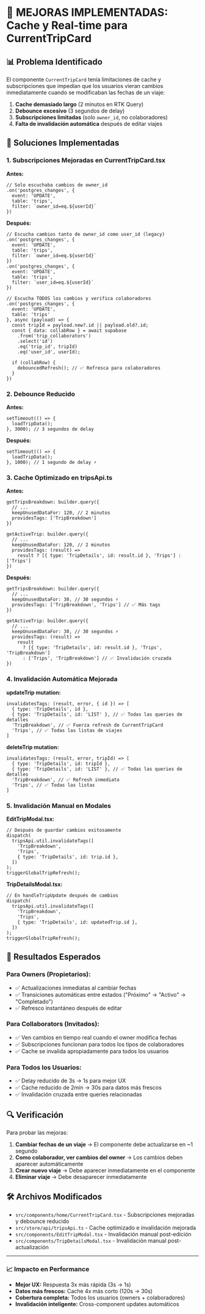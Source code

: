 # 🚀 MEJORAS IMPLEMENTADAS: Cache y Real-time para CurrentTripCard

## 📊 **Problema Identificado**

El componente `CurrentTripCard` tenía limitaciones de cache y subscripciones que impedían que los usuarios vieran cambios inmediatamente cuando se modificaban las fechas de un viaje:

1. **Cache demasiado largo** (2 minutos en RTK Query)
2. **Debounce excesivo** (3 segundos de delay)
3. **Subscripciones limitadas** (solo `owner_id`, no colaboradores)
4. **Falta de invalidación automática** después de editar viajes

## 🔧 **Soluciones Implementadas**

### **1. Subscripciones Mejoradas en CurrentTripCard.tsx**

**Antes:**
```tsx
// Solo escuchaba cambios de owner_id
.on('postgres_changes', {
  event: 'UPDATE',
  table: 'trips',
  filter: `owner_id=eq.${userId}`
})
```

**Después:**
```tsx
// Escucha cambios tanto de owner_id como user_id (legacy)
.on('postgres_changes', {
  event: 'UPDATE',
  table: 'trips',
  filter: `owner_id=eq.${userId}`
})
.on('postgres_changes', {
  event: 'UPDATE', 
  table: 'trips',
  filter: `user_id=eq.${userId}`
})

// Escucha TODOS los cambios y verifica colaboradores
.on('postgres_changes', {
  event: 'UPDATE',
  table: 'trips'
}, async (payload) => {
  const tripId = payload.new?.id || payload.old?.id;
  const { data: collabRow } = await supabase
    .from('trip_collaborators')
    .select('id')
    .eq('trip_id', tripId)
    .eq('user_id', userId);
  
  if (collabRow) {
    debouncedRefresh(); // ✅ Refresca para colaboradores
  }
})
```

### **2. Debounce Reducido**

**Antes:**
```tsx
setTimeout(() => {
  loadTripData();
}, 3000); // 3 segundos de delay
```

**Después:**
```tsx
setTimeout(() => {
  loadTripData();
}, 1000); // 1 segundo de delay ⚡
```

### **3. Cache Optimizado en tripsApi.ts**

**Antes:**
```tsx
getTripsBreakdown: builder.query({
  // ...
  keepUnusedDataFor: 120, // 2 minutos
  providesTags: ['TripBreakdown']
})

getActiveTrip: builder.query({
  // ...
  keepUnusedDataFor: 120, // 2 minutos
  providesTags: (result) => 
    result ? [{ type: 'TripDetails', id: result.id }, 'Trips'] : ['Trips']
})
```

**Después:**
```tsx
getTripsBreakdown: builder.query({
  // ...
  keepUnusedDataFor: 30, // 30 segundos ⚡
  providesTags: ['TripBreakdown', 'Trips'] // ✅ Más tags
})

getActiveTrip: builder.query({
  // ...
  keepUnusedDataFor: 30, // 30 segundos ⚡
  providesTags: (result) => 
    result 
      ? [{ type: 'TripDetails', id: result.id }, 'Trips', 'TripBreakdown'] 
      : ['Trips', 'TripBreakdown'] // ✅ Invalidación cruzada
})
```

### **4. Invalidación Automática Mejorada**

**updateTrip mutation:**
```tsx
invalidatesTags: (result, error, { id }) => [
  { type: 'TripDetails', id },
  { type: 'TripDetails', id: 'LIST' }, // ✅ Todas las queries de detalles
  'TripBreakdown', // ✅ Fuerza refresh de CurrentTripCard
  'Trips', // ✅ Todas las listas de viajes
]
```

**deleteTrip mutation:**
```tsx
invalidatesTags: (result, error, tripId) => [
  { type: 'TripDetails', id: tripId },
  { type: 'TripDetails', id: 'LIST' }, // ✅ Todas las queries de detalles
  'TripBreakdown', // ✅ Refresh inmediato
  'Trips', // ✅ Todas las listas
]
```

### **5. Invalidación Manual en Modales**

**EditTripModal.tsx:**
```tsx
// Después de guardar cambios exitosamente
dispatch(
  tripsApi.util.invalidateTags([
    'TripBreakdown',
    'Trips', 
    { type: 'TripDetails', id: trip.id },
  ])
);
triggerGlobalTripRefresh();
```

**TripDetailsModal.tsx:**
```tsx
// En handleTripUpdate después de cambios
dispatch(
  tripsApi.util.invalidateTags([
    'TripBreakdown',
    'Trips',
    { type: 'TripDetails', id: updatedTrip.id },
  ])
);
triggerGlobalTripRefresh();
```

## 🎯 **Resultados Esperados**

### **Para Owners (Propietarios):**
- ✅ Actualizaciones inmediatas al cambiar fechas
- ✅ Transiciones automáticas entre estados ("Próximo" → "Activo" → "Completado")
- ✅ Refresco instantáneo después de editar

### **Para Collaborators (Invitados):**
- ✅ Ven cambios en tiempo real cuando el owner modifica fechas
- ✅ Subscripciones funcionan para todos los tipos de colaboradores
- ✅ Cache se invalida apropiadamente para todos los usuarios

### **Para Todos los Usuarios:**
- ✅ Delay reducido de 3s → 1s para mejor UX
- ✅ Cache reducido de 2min → 30s para datos más frescos
- ✅ Invalidación cruzada entre queries relacionadas

## 🔍 **Verificación**

Para probar las mejoras:

1. **Cambiar fechas de un viaje** → El componente debe actualizarse en ~1 segundo
2. **Como colaborador, ver cambios del owner** → Los cambios deben aparecer automáticamente
3. **Crear nuevo viaje** → Debe aparecer inmediatamente en el componente
4. **Eliminar viaje** → Debe desaparecer inmediatamente

## 🛠 **Archivos Modificados**

- `src/components/home/CurrentTripCard.tsx` - Subscripciones mejoradas y debounce reducido
- `src/store/api/tripsApi.ts` - Cache optimizado e invalidación mejorada
- `src/components/EditTripModal.tsx` - Invalidación manual post-edición
- `src/components/TripDetailsModal.tsx` - Invalidación manual post-actualización

---

### 📈 **Impacto en Performance**

- **Mejor UX:** Respuesta 3x más rápida (3s → 1s)
- **Datos más frescos:** Cache 4x más corto (120s → 30s)
- **Cobertura completa:** Todos los usuarios (owners + colaboradores)
- **Invalidación inteligente:** Cross-component updates automáticos